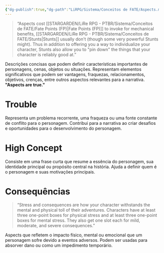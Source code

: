 ```yaml
---
{"dg-publish":true,"dg-path":"LiRPG/Sistema/Conceitos de FATE/Aspects.md","permalink":"/li-rpg/sistema/conceitos-de-fate/aspects/","created":"2025-01-12T01:41:53.023-03:00","updated":"2025-01-12T02:35:57.014-03:00"}
---
```



> “Aspects cost [[STARGARDEN/LiRe RPG - PTBR/Sistema/Conceitos de FATE/Fate Points (FP)\|Fate Points (FP)]] to invoke for mechanical benefits, [[STARGARDEN/LiRe RPG - PTBR/Sistema/Conceitos de FATE/Stunts\|Stunts]] usually don't (though some very powerful Stunts might). Thus in addition to offering you a way to individualize your character, Stunts also allow you to "pin down" the things that your character is reliably good at.”

Descrições concisas que podem definir características importantes de personagens, cenas, objetos ou situações. Representam elementos significativos que podem ser vantagens, fraquezas, relacionamentos, objetivos, crenças, entre outros aspectos relevantes para a narrativa. **"Aspects are true."**

# Trouble

Representa um problema recorrente, uma fraqueza ou uma fonte constante de conflito para o personagem. Contribui para a narrativa ao criar desafios e oportunidades para o desenvolvimento do personagem.

# High Concept

Consiste em uma frase curta que resume a essência do personagem, sua identidade principal ou propósito central na história. Ajuda a definir quem é o personagem e suas motivações principais.

# Consequências

> “Stress and consequences are how your character withstands the mental and physical toll of their adventures. Characters have at least three one-point boxes for physical stress and at least three one-point boxes for mental stress. They also get one slot each for mild, moderate, and severe consequences.”

Aspects que refletem o impacto físico, mental ou emocional que um personagem sofre devido a eventos adversos. Podem ser usadas para absorver dano ou como um impedimento temporário.